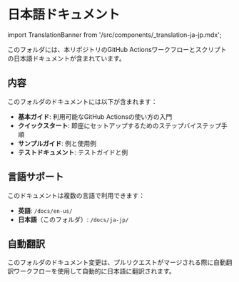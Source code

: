 # 日本語ドキュメント

import TranslationBanner from '/src/components/_translation-ja-jp.mdx';

<TranslationBanner />

このフォルダには、本リポジトリのGitHub Actionsワークフローとスクリプトの日本語ドキュメントが含まれています。

## 内容

このフォルダのドキュメントには以下が含まれます：

- **基本ガイド**: 利用可能なGitHub Actionsの使い方の入門
- **クイックスタート**: 即座にセットアップするためのステップバイステップ手順
- **サンプルガイド**: 例と使用例
- **テストドキュメント**: テストガイドと例

## 言語サポート

このドキュメントは複数の言語で利用できます：
- **英語**: `/docs/en-us/`
- **日本語**（このフォルダ）: `/docs/ja-jp/`

## 自動翻訳

このフォルダのドキュメント変更は、プルリクエストがマージされる際に自動翻訳ワークフローを使用して自動的に日本語に翻訳されます。